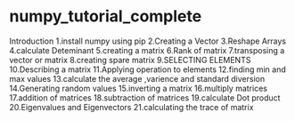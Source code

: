 # numpy_tutorial_complete
Introduction 
1.install numpy using pip
2.Creating a Vector
3.Reshape Arrays
4.calculate Deteminant
5.creating a matrix
6.Rank of matrix
7.transposing a vector or matrix
8.creating spare matrix
9.SELECTING ELEMENTS
10.Describing a matrix
11.Applying operation to elements
12.finding min and max values
13.calculate the average ,varience  and standard diversion
14.Generating random values 
15.inverting a matrix
16.multiply matrices
17.addition of matrices
18.subtraction of matrices
19.calculate Dot product
20.Eigenvalues and Eigenvectors
21.calculating the trace of matrix
